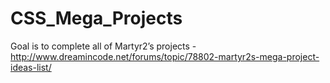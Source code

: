 # CSS_Mega_Projects
Goal is to complete all of Martyr2’s projects - http://www.dreamincode.net/forums/topic/78802-martyr2s-mega-project-ideas-list/
